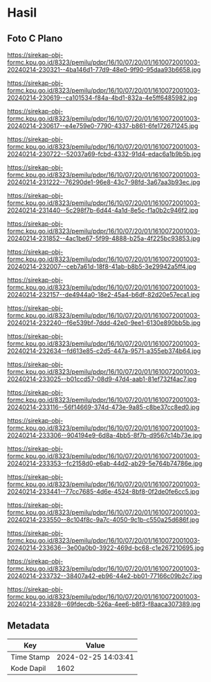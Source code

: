 # Hasil

## Foto C Plano

https://sirekap-obj-formc.kpu.go.id/8323/pemilu/pdpr/16/10/07/20/01/1610072001003-20240214-230321--4ba146d1-77d9-48e0-9f90-95daa93b6658.jpg

https://sirekap-obj-formc.kpu.go.id/8323/pemilu/pdpr/16/10/07/20/01/1610072001003-20240214-230619--ca101534-f84a-4bd1-832a-4e5ff6485982.jpg

https://sirekap-obj-formc.kpu.go.id/8323/pemilu/pdpr/16/10/07/20/01/1610072001003-20240214-230617--e4e759e0-7790-4337-b861-6fe172671245.jpg

https://sirekap-obj-formc.kpu.go.id/8323/pemilu/pdpr/16/10/07/20/01/1610072001003-20240214-230722--52037a69-fcbd-4332-91d4-edac6a1b9b5b.jpg

https://sirekap-obj-formc.kpu.go.id/8323/pemilu/pdpr/16/10/07/20/01/1610072001003-20240214-231222--76290de1-96e8-43c7-98fd-3a67aa3b93ec.jpg

https://sirekap-obj-formc.kpu.go.id/8323/pemilu/pdpr/16/10/07/20/01/1610072001003-20240214-231440--5c298f7b-6d44-4a1d-8e5c-f1a0b2c946f2.jpg

https://sirekap-obj-formc.kpu.go.id/8323/pemilu/pdpr/16/10/07/20/01/1610072001003-20240214-231852--4ac1be67-5f99-4888-b25a-4f225bc93853.jpg

https://sirekap-obj-formc.kpu.go.id/8323/pemilu/pdpr/16/10/07/20/01/1610072001003-20240214-232007--ceb7a61d-18f8-41ab-b8b5-3e29942a5ff4.jpg

https://sirekap-obj-formc.kpu.go.id/8323/pemilu/pdpr/16/10/07/20/01/1610072001003-20240214-232157--de4944a0-18e2-45a4-b6df-82d20e57eca1.jpg

https://sirekap-obj-formc.kpu.go.id/8323/pemilu/pdpr/16/10/07/20/01/1610072001003-20240214-232240--f6e539bf-7ddd-42e0-9ee1-6130e890bb5b.jpg

https://sirekap-obj-formc.kpu.go.id/8323/pemilu/pdpr/16/10/07/20/01/1610072001003-20240214-232634--fd613e85-c2d5-447a-9571-a355eb374b64.jpg

https://sirekap-obj-formc.kpu.go.id/8323/pemilu/pdpr/16/10/07/20/01/1610072001003-20240214-233025--b01ccd57-08d9-47d4-aab1-81ef732f4ac7.jpg

https://sirekap-obj-formc.kpu.go.id/8323/pemilu/pdpr/16/10/07/20/01/1610072001003-20240214-233116--56f14669-374d-473e-9a85-c8be37cc8ed0.jpg

https://sirekap-obj-formc.kpu.go.id/8323/pemilu/pdpr/16/10/07/20/01/1610072001003-20240214-233306--904194e9-6d8a-4bb5-8f7b-d9567c14b73e.jpg

https://sirekap-obj-formc.kpu.go.id/8323/pemilu/pdpr/16/10/07/20/01/1610072001003-20240214-233353--fc2158d0-e6ab-44d2-ab29-5e764b74786e.jpg

https://sirekap-obj-formc.kpu.go.id/8323/pemilu/pdpr/16/10/07/20/01/1610072001003-20240214-233441--77cc7685-4d6e-4524-8bf8-0f2de0fe6cc5.jpg

https://sirekap-obj-formc.kpu.go.id/8323/pemilu/pdpr/16/10/07/20/01/1610072001003-20240214-233550--8c104f8c-9a7c-4050-9c1b-c550a25d686f.jpg

https://sirekap-obj-formc.kpu.go.id/8323/pemilu/pdpr/16/10/07/20/01/1610072001003-20240214-233636--3e00a0b0-3922-469d-bc68-c1e267210695.jpg

https://sirekap-obj-formc.kpu.go.id/8323/pemilu/pdpr/16/10/07/20/01/1610072001003-20240214-233732--38407a42-eb96-44e2-bb01-77166c09b2c7.jpg

https://sirekap-obj-formc.kpu.go.id/8323/pemilu/pdpr/16/10/07/20/01/1610072001003-20240214-233828--69fdecdb-526a-4ee6-b8f3-f8aaca307389.jpg


## Metadata

| Key        | Value               |
| ---------- | ------------------- |
| Time Stamp | 2024-02-25 14:03:41 |
| Kode Dapil | 1602                |




